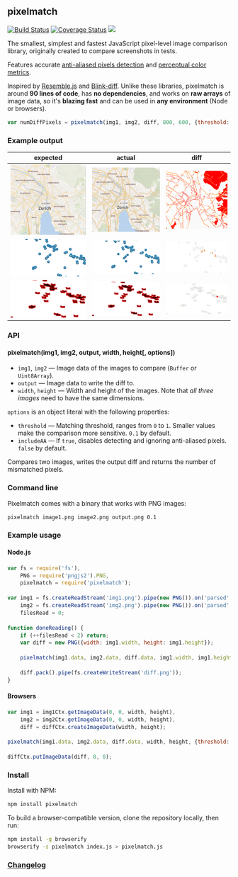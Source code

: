 ## pixelmatch

[![Build Status](https://travis-ci.org/mapbox/pixelmatch.svg?branch=master)](https://travis-ci.org/mapbox/pixelmatch)
[![Coverage Status](https://coveralls.io/repos/mapbox/pixelmatch/badge.svg?branch=master&service=github)](https://coveralls.io/github/mapbox/pixelmatch?branch=master)
[![](https://img.shields.io/badge/simply-awesome-brightgreen.svg)](https://github.com/mourner/projects)

The smallest, simplest and fastest JavaScript pixel-level image comparison library,
originally created to compare screenshots in tests.

Features accurate [anti-aliased pixels detection](http://www.ee.ktu.lt/journal/2009/7/25_ISSN_1392-1215_Anti-aliased%20Pxel%20and%20Intensity%20Slope%20Detector.pdf)
and [perceptual color metrics](https://en.wikipedia.org/wiki/YUV).

Inspired by [Resemble.js](https://github.com/Huddle/Resemble.js)
and [Blink-diff](https://github.com/yahoo/blink-diff).
Unlike these libraries, pixelmatch is around **90 lines of code**,
has **no dependencies**, and works on **raw arrays** of image data,
so it's **blazing fast** and can be used in **any environment** (Node or browsers).

```js
var numDiffPixels = pixelmatch(img1, img2, diff, 800, 600, {threshold: 0.1});
```

### Example output

| expected | actual | diff |
| --- | --- | --- |
| ![](test/fixtures/4a.png) | ![](test/fixtures/4b.png) | ![1diff](test/fixtures/4diff.png) |
| ![](test/fixtures/3a.png) | ![](test/fixtures/3b.png) | ![1diff](test/fixtures/3diff.png) |
| ![](test/fixtures/1a.png) | ![](test/fixtures/1b.png) | ![1diff](test/fixtures/1diff.png) |

### API

#### pixelmatch(img1, img2, output, width, height[, options])

- `img1`, `img2` — Image data of the images to compare (`Buffer` or `Uint8Array`).
- `output` — Image data to write the diff to.
- `width`, `height` — Width and height of the images. Note that _all three images_ need to have the same dimensions.

`options` is an object literal with the following properties:

- `threshold` — Matching threshold, ranges from `0` to `1`. Smaller values make the comparison more sensitive. `0.1` by default.
- `includeAA` — If `true`, disables detecting and ignoring anti-aliased pixels. `false` by default.

Compares two images, writes the output diff and returns the number of mismatched pixels.

### Command line

Pixelmatch comes with a binary that works with PNG images:

```bash
pixelmatch image1.png image2.png output.png 0.1
```

### Example usage

#### Node.js

```js
var fs = require('fs'),
    PNG = require('pngjs2').PNG,
    pixelmatch = require('pixelmatch');

var img1 = fs.createReadStream('img1.png').pipe(new PNG()).on('parsed', doneReading),
    img2 = fs.createReadStream('img2.png').pipe(new PNG()).on('parsed', doneReading),
    filesRead = 0;

function doneReading() {
    if (++filesRead < 2) return;
    var diff = new PNG({width: img1.width, height: img1.height});

    pixelmatch(img1.data, img2.data, diff.data, img1.width, img1.height, {threshold: 0.1});

    diff.pack().pipe(fs.createWriteStream('diff.png'));
}
```

#### Browsers

```js
var img1 = img1Ctx.getImageData(0, 0, width, height),
    img2 = img2Ctx.getImageData(0, 0, width, height),
    diff = diffCtx.createImageData(width, height);

pixelmatch(img1.data, img2.data, diff.data, width, height, {threshold: 0.1});

diffCtx.putImageData(diff, 0, 0);
```

### Install

Install with NPM:

```bash
npm install pixelmatch
```

To build a browser-compatible version, clone the repository locally, then run:

```bash
npm install -g browserify
browserify -s pixelmatch index.js > pixelmatch.js
```

### [Changelog](https://github.com/mapbox/pixelmatch/releases)

